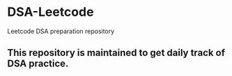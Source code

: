 # DSA-Leetcode
Leetcode DSA preparation repository 
## This repository is maintained to get daily track of DSA practice.
